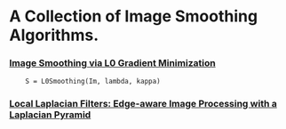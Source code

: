 # A Collection of Image Smoothing Algorithms.

### [Image Smoothing via L0 Gradient Minimization](http://www.cse.cuhk.edu.hk/leojia/projects/L0smoothing/index.html)
```
	S = L0Smoothing(Im, lambda, kappa)
```
### [Local Laplacian Filters: Edge-aware Image Processing with a Laplacian Pyramid](http://people.csail.mit.edu/sparis/publi/2011/siggraph/)
```
	
```
